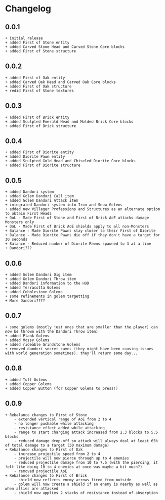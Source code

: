 # Changelog

## 0.0.1
    + initial release
    + added First of Stone entity
    + added Carved Stone Head and Carved Stone Core blocks
    + added First of Stone structure

## 0.0.2
    + added First of Oak entity
    + added Carved Oak Head and Carved Oak Core blocks
    + added First of Oak structure
    + redid First of Stone textures

## 0.0.3
    + added First of Brick entity
    + added Sculpted Emerald Head and Molded Brick Core blocks
    + added First of Brick structure

## 0.0.4
    + added First of Diorite entity
    + added Diorite Pawn entity
    + added Sculpted Gold Head and Chiseled Diorite Core blocks
    + added First of Diorite structure

## 0.0.5
    + added Dandori system
    + added Golem Dandori Call item
    + added Golem Dandori Attack item
    + integrated Dandori system into Iron and Snow Golems
    + added new Villager Professions and Structures as an alternate option to obtain First Heads
    + QoL - Made First of Stone and First of Brick AoE attacks damage Monsters only
    + QoL - Made First of Brick AoE shields apply to all non-Monsters
    + Balance - Made Diorite Pawns stay closer to their First of Diorite
    + Balance - Made Diorite Pawns die off if they don't have a target for 30 seconds
    + Balance - Reduced number of Diorite Pawns spawned to 3 at a time
    + Dandori???

## 0.0.6
    + added Golem Dandori Dig item
    + added Golem Dandori Throw item
    + added Dandori information to the HUD
    + added Terracotta Golems
    + added Cobblestone Golems
    + some refinements in golem targetting
    + More Dandori????

## 0.0.7
    + some golems (mostly just ones that are smaller than the player) can now be thrown with the Dandori Throw item)
    + added Plank Golems
    + added Mossy Golems
    + added rideable Grindstone Golems
    + removed dandori secret caves (they might have been causing issues with world generation sometimes). they'll return some day...

## 0.0.8
    + added Tuff Golems
    + added Copper Golems
    + added Copper Button (for Copper Golems to press!)

## 0.0.9
    + Rebalance changes to First of Stone
        - extended vertical range of AoE from 2 to 4
        - no longer pushable while attacking
        - resistance effect added while attacking
        - range to start charging attack increased from 2.3 blocks to 5.5 blocks
        - reduced damage drop-off so attack will always deal at least 65% of total damage to a target (30 maximum damage)
    + Rebalance changes to First of Oak
        - increase projectile speed from 2 to 4
        - projectile will now pierce through up to 4 enemies
        - reduced projectile damage from 10 to 7.5 (with the piercing, it felt like doing 10 to 4 enemies at once was maybe a bit much?)
        - removed projectile AoE
    + Rebalance changes to First of Brick
        - shield now reflects enemy arrows fired from outside
        - golem will now create a shield if an enemy is nearby as well as when allies are attacked
        - shield now applies 2 stacks of resistance instead of absorption
